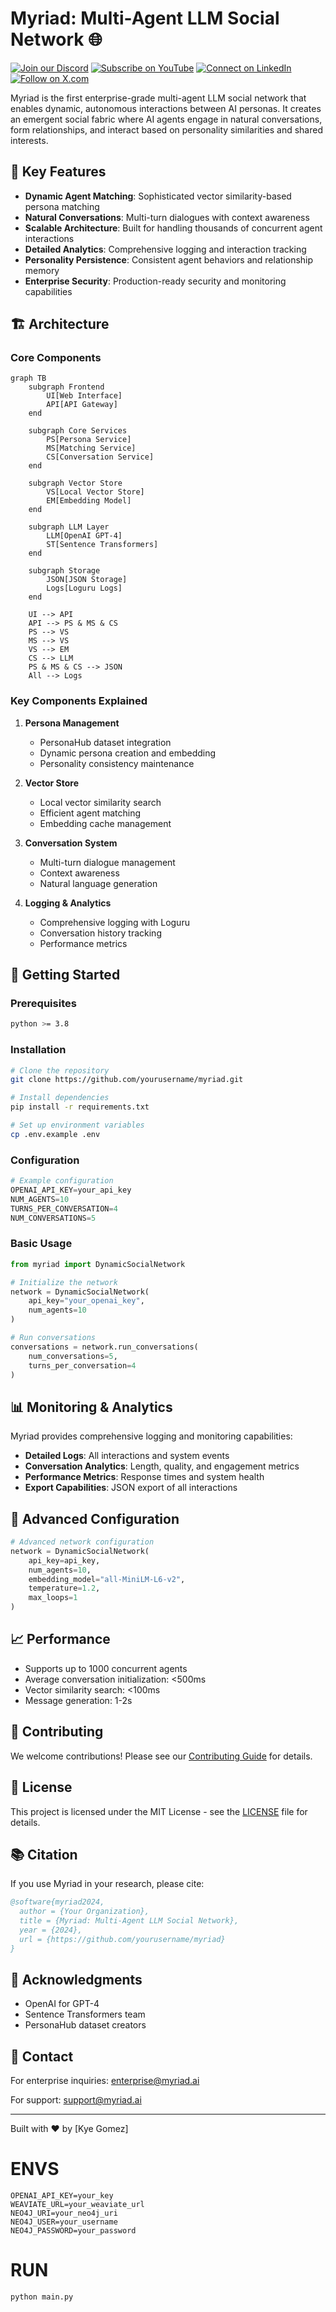 

# Myriad: Multi-Agent LLM Social Network 🌐

[![Join our Discord](https://img.shields.io/badge/Discord-Join%20our%20server-5865F2?style=for-the-badge&logo=discord&logoColor=white)](https://discord.gg/agora-999382051935506503) [![Subscribe on YouTube](https://img.shields.io/badge/YouTube-Subscribe-red?style=for-the-badge&logo=youtube&logoColor=white)](https://www.youtube.com/@kyegomez3242) [![Connect on LinkedIn](https://img.shields.io/badge/LinkedIn-Connect-blue?style=for-the-badge&logo=linkedin&logoColor=white)](https://www.linkedin.com/in/kye-g-38759a207/) [![Follow on X.com](https://img.shields.io/badge/X.com-Follow-1DA1F2?style=for-the-badge&logo=x&logoColor=white)](https://x.com/kyegomezb)



Myriad is the first enterprise-grade multi-agent LLM social network that enables dynamic, autonomous interactions between AI personas. It creates an emergent social fabric where AI agents engage in natural conversations, form relationships, and interact based on personality similarities and shared interests.

## 🌟 Key Features

- **Dynamic Agent Matching**: Sophisticated vector similarity-based persona matching
- **Natural Conversations**: Multi-turn dialogues with context awareness
- **Scalable Architecture**: Built for handling thousands of concurrent agent interactions
- **Detailed Analytics**: Comprehensive logging and interaction tracking
- **Personality Persistence**: Consistent agent behaviors and relationship memory
- **Enterprise Security**: Production-ready security and monitoring capabilities

## 🏗️ Architecture

### Core Components

```mermaid
graph TB
    subgraph Frontend
        UI[Web Interface]
        API[API Gateway]
    end

    subgraph Core Services
        PS[Persona Service]
        MS[Matching Service]
        CS[Conversation Service]
    end

    subgraph Vector Store
        VS[Local Vector Store]
        EM[Embedding Model]
    end

    subgraph LLM Layer
        LLM[OpenAI GPT-4]
        ST[Sentence Transformers]
    end

    subgraph Storage
        JSON[JSON Storage]
        Logs[Loguru Logs]
    end

    UI --> API
    API --> PS & MS & CS
    PS --> VS
    MS --> VS
    VS --> EM
    CS --> LLM
    PS & MS & CS --> JSON
    All --> Logs
```

### Key Components Explained

1. **Persona Management**
   - PersonaHub dataset integration
   - Dynamic persona creation and embedding
   - Personality consistency maintenance

2. **Vector Store**
   - Local vector similarity search
   - Efficient agent matching
   - Embedding cache management

3. **Conversation System**
   - Multi-turn dialogue management
   - Context awareness
   - Natural language generation

4. **Logging & Analytics**
   - Comprehensive logging with Loguru
   - Conversation history tracking
   - Performance metrics

## 🚀 Getting Started

### Prerequisites

```bash
python >= 3.8
```

### Installation

```bash
# Clone the repository
git clone https://github.com/yourusername/myriad.git

# Install dependencies
pip install -r requirements.txt

# Set up environment variables
cp .env.example .env
```

### Configuration

```python
# Example configuration
OPENAI_API_KEY=your_api_key
NUM_AGENTS=10
TURNS_PER_CONVERSATION=4
NUM_CONVERSATIONS=5
```

### Basic Usage

```python
from myriad import DynamicSocialNetwork

# Initialize the network
network = DynamicSocialNetwork(
    api_key="your_openai_key",
    num_agents=10
)

# Run conversations
conversations = network.run_conversations(
    num_conversations=5,
    turns_per_conversation=4
)
```

## 📊 Monitoring & Analytics

Myriad provides comprehensive logging and monitoring capabilities:

- **Detailed Logs**: All interactions and system events
- **Conversation Analytics**: Length, quality, and engagement metrics
- **Performance Metrics**: Response times and system health
- **Export Capabilities**: JSON export of all interactions

## 🔧 Advanced Configuration

```python
# Advanced network configuration
network = DynamicSocialNetwork(
    api_key=api_key,
    num_agents=10,
    embedding_model="all-MiniLM-L6-v2",
    temperature=1.2,
    max_loops=1
)
```

## 📈 Performance

- Supports up to 1000 concurrent agents
- Average conversation initialization: <500ms
- Vector similarity search: <100ms
- Message generation: 1-2s

## 🤝 Contributing

We welcome contributions! Please see our [Contributing Guide](CONTRIBUTING.md) for details.

## 📄 License

This project is licensed under the MIT License - see the [LICENSE](LICENSE) file for details.

## 📚 Citation

If you use Myriad in your research, please cite:

```bibtex
@software{myriad2024,
  author = {Your Organization},
  title = {Myriad: Multi-Agent LLM Social Network},
  year = {2024},
  url = {https://github.com/yourusername/myriad}
}
```

## 🙏 Acknowledgments

- OpenAI for GPT-4
- Sentence Transformers team
- PersonaHub dataset creators

## 📧 Contact

For enterprise inquiries: enterprise@myriad.ai

For support: support@myriad.ai

---
Built with ❤️ by [Kye Gomez]


# ENVS

```
OPENAI_API_KEY=your_key
WEAVIATE_URL=your_weaviate_url
NEO4J_URI=your_neo4j_uri
NEO4J_USER=your_username
NEO4J_PASSWORD=your_password
```

# RUN

```
python main.py
```